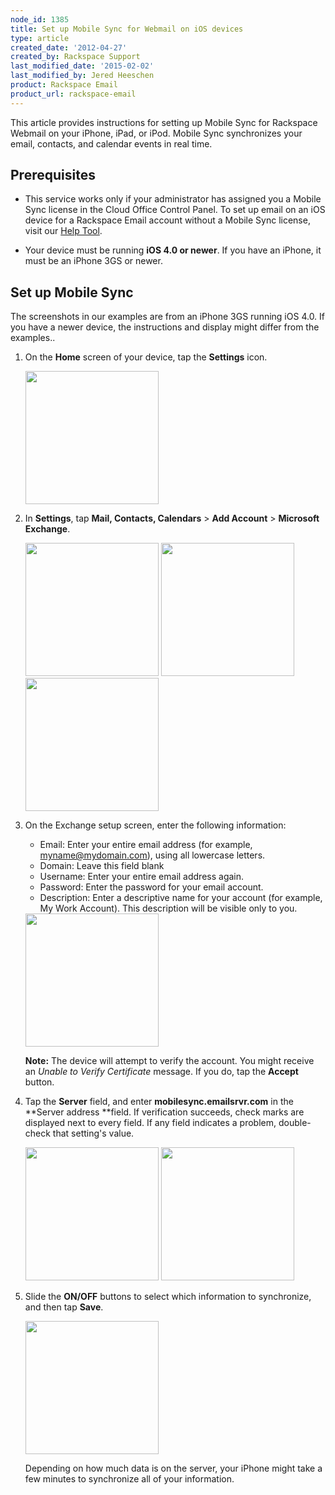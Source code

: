 ```yaml
---
node_id: 1385
title: Set up Mobile Sync for Webmail on iOS devices
type: article
created_date: '2012-04-27'
created_by: Rackspace Support
last_modified_date: '2015-02-02'
last_modified_by: Jered Heeschen
product: Rackspace Email
product_url: rackspace-email
---
```


This article provides instructions for setting up Mobile Sync for
Rackspace Webmail on your iPhone, iPad, or iPod. Mobile Sync
synchronizes your email, contacts, and calendar events in real time.

Prerequisites
-------------

-   This service works only if your administrator has assigned you a
    Mobile Sync license in the Cloud Office Control Panel. To set up
    email on an iOS device for a Rackspace Email account without a
    Mobile Sync license, visit our [Help
    Tool](https://emailhelp.rackspace.com/).

-   Your device must be running **iOS 4.0 or newer**. If you have an
    iPhone, it must be an iPhone 3GS or newer.

Set up Mobile Sync
------------------

The screenshots in our examples are from an iPhone 3GS running iOS 4.0.
 If you have a newer device, the instructions and display might
differ from the examples..

1.  On the **Home** screen of your device, tap the **Settings** icon.

    <img src="http://c807163.r63.cf2.rackcdn.com/(E&amp;A)SettingUpMicrosoftExchangeEmailIphone1.png" width="213" />

2.  In **Settings**, tap **Mail, Contacts, Calendars** &gt; **Add
    Account** &gt; **Microsoft Exchange**.

    <img src="http://c807163.r63.cf2.rackcdn.com/(E&amp;A)SettingUpMicrosoftExchangeEmailIphone2.png" width="213" />
    <img src="http://c807163.r63.cf2.rackcdn.com/(E&amp;A)SettingUpMicrosoftExchangeEmailIphone3.png" width="213" />
    <img src="http://c807163.r63.cf2.rackcdn.com/(E&amp;A)SettingUpMicrosoftExchangeEmailIphone4.png" width="213" />

3.  On the Exchange setup screen, enter the following information:

    -   Email: Enter your entire email address (for example,
        myname@mydomain.com), using all lowercase letters.
    -   Domain: Leave this field blank
    -   Username: Enter your entire email address again.
    -   Password: Enter the password for your email account.
    -   Description: Enter a descriptive name for your account (for
        example, My Work Account). This description will be visible only
        to you.

    <img src="http://c14989053.r53.cf2.rackcdn.com/1.png" width="213" />

    **Note:** The device will attempt to verify the account. You
    might receive an *Unable to Verify Certificate* message. If you
    do, tap the **Accept** button.

4.  Tap the **Server** field, and enter **mobilesync.emailsrvr.com** in
    the **Server address **field. If verification succeeds, check marks
    are displayed next to every field. If any field indicates a problem,
    double-check that setting's value.

    <img src="http://c14989053.r53.cf2.rackcdn.com/2.png" width="213" />
    <img src="http://c14989053.r53.cf2.rackcdn.com/3.png" width="213" />

5.  Slide the **ON/OFF** buttons to select which information to
    synchronize, and then tap **Save**.

    <img src="http://c14989053.r53.cf2.rackcdn.com/4.png" width="213" />

    Depending on how much data is on the server, your iPhone might take
    a few minutes to synchronize all of your information.



